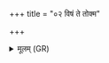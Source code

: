 +++
title = "०२ विषं ते तोक्म"

+++
<details><summary>मूलम् (GR)</summary>

विषं ते तोक्म रोहयन्तो ऽब्रुवन्  
विषं कुम्भे ऽव स्रव ।  
विषं त आमनं सुरे  
विषं त्वं हस्त आहिता  
विषं प्रतिहिता भव ॥
</details>